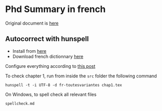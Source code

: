 # Phd Summary in french

Original document is [here](https://github.com/Overdrivr/PhD)

## Autocorrect with hunspell

* Install from [here](https://sourceforge.net/projects/ezwinports/files/)
* Download french dictionnary [here](http://www.dicollecte.org/home.php?prj=fr)

Configure everything according to [this post](https://lists.gnu.org/archive/html/help-gnu-emacs/2014-04/msg00030.html)

To check chapter 1, run from inside the `src` folder the following command

```
hunspell -t -i UTF-8 -d fr-toutesvariantes chap1.tex
```

On Windows, to spell check all relevant files

```
spellcheck.md
```
